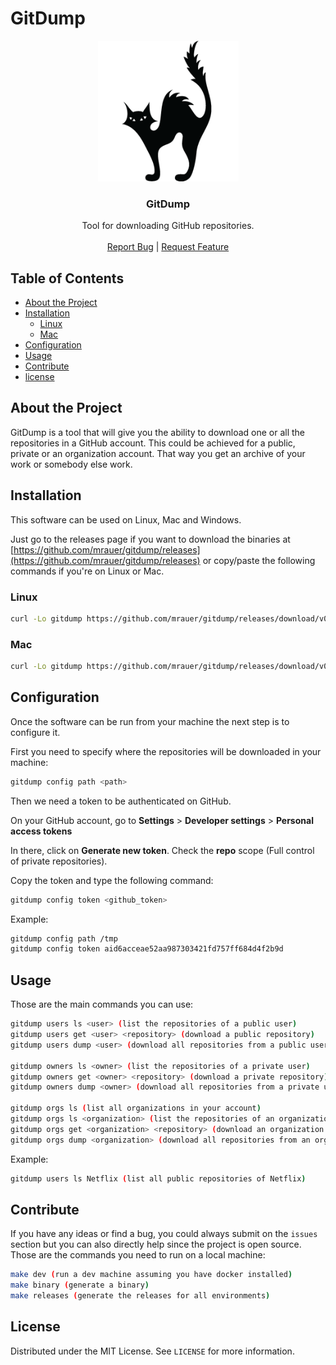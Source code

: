 # GitDump
<!-- PROJECT LOGO -->
<p align="center">
  <a href="https://github.com/mrauer/gitdump">
    <img src="images/logo.png" alt="Logo" width="225" height="225">
  </a>

  <h3 align="center">GitDump</h3>

  <p align="center">
    Tool for downloading GitHub repositories.
    <br />
    <br />
    <a href="https://github.com/mrauer/gitdump/issues">Report Bug</a>
    |
    <a href="https://github.com/mrauer/gitdump/issues">Request Feature</a>
  </p>
</p>

<!-- TABLE OF CONTENTS -->
## Table of Contents

* [About the Project](#about-the-project)
* [Installation](#installation)
  * [Linux](#linux)
  * [Mac](#mac)
* [Configuration](#configuration)
* [Usage](#usage)
* [Contribute](#contribute)
* [license](#license)

<!-- ABOUT THE PROJECT -->
## About the Project

GitDump is a tool that will give you the ability to download one or all the repositories in a GitHub account. This could be achieved for a public, private or an organization account. That way you get an archive of your work or somebody else work.

<!-- INSTALLATION -->
## Installation

This software can be used on Linux, Mac and Windows.

Just go to the releases page if you want to download the binaries at [https://github.com/mrauer/gitdump/releases](https://github.com/mrauer/gitdump/releases) or copy/paste the following commands if you're on Linux or Mac.

<!-- LINUX -->
### Linux

```sh
curl -Lo gitdump https://github.com/mrauer/gitdump/releases/download/v0.2.0/gitdump_0.2.0_linux_amd64 && chmod +x gitdump && sudo mv gitdump /usr/local/bin
```

<!-- MAC -->
### Mac

```sh
curl -Lo gitdump https://github.com/mrauer/gitdump/releases/download/v0.2.0/gitdump_0.2.0_darwin_amd64 && chmod +x gitdump && sudo mv gitdump /usr/local/bin
```

<!-- CONFIGURATION -->
## Configuration

Once the software can be run from your machine the next step is to configure it.

First you need to specify where the repositories will be downloaded in your machine:

```sh
gitdump config path <path>
```

Then we need a token to be authenticated on GitHub.

On your GitHub account, go to **Settings** > **Developer settings** > **Personal access tokens**

In there, click on **Generate new token**. Check the **repo** scope (Full control of private repositories).

Copy the token and type the following command:

```sh
gitdump config token <github_token>
```

Example:

```sh
gitdump config path /tmp
gitdump config token aid6acceae52aa987303421fd757ff684d4f2b9d
```

<!-- USAGE -->
## Usage

Those are the main commands you can use:

```sh
gitdump users ls <user> (list the repositories of a public user)
gitdump users get <user> <repository> (download a public repository)
gitdump users dump <user> (download all repositories from a public user)

gitdump owners ls <owner> (list the repositories of a private user)
gitdump owners get <owner> <repository> (download a private repository)
gitdump owners dump <owner> (download all repositories from a private user)

gitdump orgs ls (list all organizations in your account)
gitdump orgs ls <organization> (list the repositories of an organization)
gitdump orgs get <organization> <repository> (download an organization repository)
gitdump orgs dump <organization> (download all repositories from an organization)
```

Example:

```sh
gitdump users ls Netflix (list all public repositories of Netflix)
```

<!-- CONTRIBUTE -->
## Contribute

If you have any ideas or find a bug, you could always submit on the `issues` section but you can also directly help since the project is open source. Those are the commands you need to run on a local machine:

```sh
make dev (run a dev machine assuming you have docker installed)
make binary (generate a binary)
make releases (generate the releases for all environments)
```

<!-- LICENSE -->
## License

Distributed under the MIT License. See `LICENSE` for more information.
